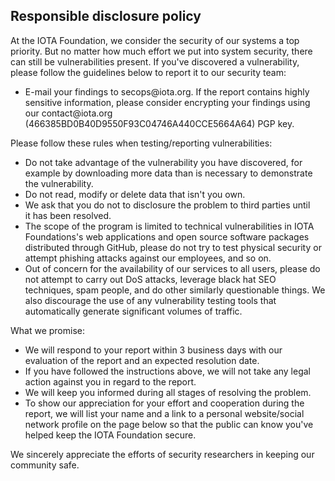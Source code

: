 <h2>Responsible disclosure policy</h2>

At the IOTA Foundation, we consider the security of our systems a top priority. But no matter how much effort we put into system security, there can still be vulnerabilities present. If you've discovered a vulnerability, please follow the guidelines below to report it to our security team:
<ul>
	<li>E-mail your findings to secops@iota.org. If the report contains highly sensitive information, please consider encrypting your findings using our contact@iota.org (466385BD0B40D9550F93C04746A440CCE5664A64) PGP key.</li>
</ul>
Please follow these rules when testing/reporting vulnerabilities:
<ul>
	<li>Do not take advantage of the vulnerability you have discovered, for example by downloading more data than is necessary to demonstrate the vulnerability.</li>
	<li>Do not read, modify or delete data that isn't you own.</li>
	<li>We ask that you do not to disclosure the problem to third parties until it has been resolved.</li>
	<li>The scope of the program is limited to technical vulnerabilities in IOTA Foundations's web applications and open source software packages distributed through GitHub, please do not try to test physical security or attempt phishing attacks against our employees, and so on.</li>
	<li>Out of concern for the availability of our services to all users, please do not attempt to carry out DoS attacks, leverage black hat SEO techniques, spam people, and do other similarly questionable things. We also discourage the use of any vulnerability testing tools that automatically generate significant volumes of traffic.</li>
</ul>
What we promise:
<ul>
	<li>We will respond to your report within 3 business days with our evaluation of the report and an expected resolution date.</li>
	<li>If you have followed the instructions above, we will not take any legal action against you in regard to the report.</li>
	<li>We will keep you informed during all stages of resolving the problem.</li>
	<li>To show our appreciation for your effort and cooperation during the report, we will list your name and a link to a personal website/social network profile on the page below so that the public can know you've helped keep the IOTA Foundation secure.</li>
</ul>
We sincerely appreciate the efforts of security researchers in keeping our community safe.

